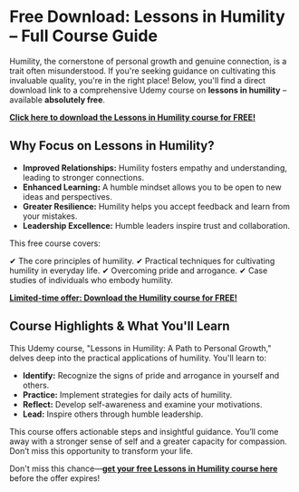 # Free Download: Lessons in Humility – Full Course Guide

Humility, the cornerstone of personal growth and genuine connection, is a trait often misunderstood. If you're seeking guidance on cultivating this invaluable quality, you're in the right place! Below, you'll find a direct download link to a comprehensive Udemy course on **lessons in humility** – available **absolutely free**.

[**Click here to download the Lessons in Humility course for FREE!**](https://udemywork.com/lessons-in-humility)

## Why Focus on Lessons in Humility?

*   **Improved Relationships:** Humility fosters empathy and understanding, leading to stronger connections.
*   **Enhanced Learning:** A humble mindset allows you to be open to new ideas and perspectives.
*   **Greater Resilience:** Humility helps you accept feedback and learn from your mistakes.
*   **Leadership Excellence:** Humble leaders inspire trust and collaboration.

This free course covers:

✔ The core principles of humility.
✔ Practical techniques for cultivating humility in everyday life.
✔ Overcoming pride and arrogance.
✔ Case studies of individuals who embody humility.

[**Limited-time offer: Download the Humility course for FREE!**](https://udemywork.com/lessons-in-humility)

## Course Highlights & What You'll Learn

This Udemy course, "Lessons in Humility: A Path to Personal Growth," delves deep into the practical applications of humility. You'll learn to:

*   **Identify:** Recognize the signs of pride and arrogance in yourself and others.
*   **Practice:** Implement strategies for daily acts of humility.
*   **Reflect:** Develop self-awareness and examine your motivations.
*   **Lead:** Inspire others through humble leadership.

This course offers actionable steps and insightful guidance. You’ll come away with a stronger sense of self and a greater capacity for compassion. Don’t miss this opportunity to transform your life.

Don't miss this chance—**[get your free Lessons in Humility course here](https://udemywork.com/lessons-in-humility)** before the offer expires!
